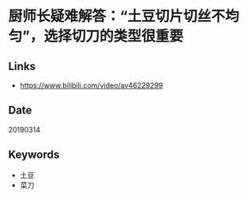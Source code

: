 # 厨师长疑难解答：“土豆切片切丝不均匀”，选择切刀的类型很重要

## Links

* <https://www.bilibili.com/video/av46229299>

## Date

20190314

## Keywords

* 土豆
* 菜刀
